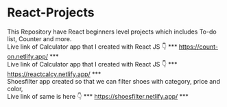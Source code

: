 # React-Projects
This Repository have React beginners level projects which includes To-do list, Counter and more.
<br>
Live link of Calculator app that I created with React JS 👇
*** https://count-on.netlify.app/ ***
<br>
Live link of Calculator app that I created with React JS 👇
*** https://reactcalcy.netlify.app/ ***
<br>
Shoesfilter app created so that we can filter shoes with category, price and color, <br> Live link of same is here  👇
*** https://shoesfilter.netlify.app/ ***
